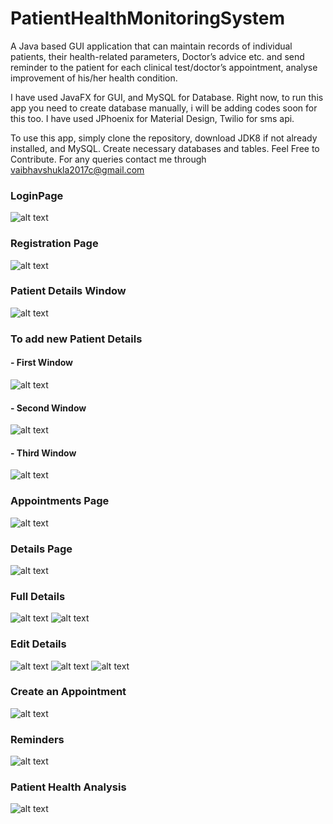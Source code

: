 # PatientHealthMonitoringSystem
A Java based GUI application that can maintain records of individual patients, their health-related
parameters, Doctor’s advice etc. and send reminder to the patient for each clinical test/doctor’s
appointment, analyse improvement of his/her health condition.

I have used JavaFX for GUI, and MySQL for Database.
Right now, to run this app you need to create database manually, i will be adding codes soon for this too.
I have used JPhoenix for Material Design, Twilio for sms api.

To use this app, simply clone the repository, download JDK8 if not already installed, and MySQL. Create necessary databases and tables. 
Feel Free to Contribute.
For any queries contact me through 
vaibhavshukla2017c@gmail.com

### LoginPage
![alt text](https://github.com/lksh97/Phms/blob/main/Screenshots/Screenshot%202019-05-11%20at%202.20.03%20PM.png)

### Registration Page
![alt text](https://github.com/lksh97/Phms/blob/main/Screenshots/Screenshot%202019-05-11%20at%202.43.00%20PM.png)

### Patient Details Window
![alt text](https://github.com/lksh97/Phms/blob/main/Screenshots/Screenshot%202019-05-11%20at%202.24.41%20PM.png)

### To add new Patient Details
#### - First Window
![alt text](https://github.com/lksh97/Phms/blob/main/Screenshots/Screenshot%202019-05-11%20at%202.42.26%20PM.png)

#### - Second Window
![alt text](https://github.com/lksh97/Phms/blob/main/Screenshots/Screenshot%202019-05-11%20at%202.29.57%20PM.png)

#### - Third Window 
![alt text](https://github.com/lksh97/Phms/blob/main/Screenshots/Screenshot%202019-05-11%20at%202.30.20%20PM.png)

### Appointments Page
![alt text](https://github.com/lksh97/Phms/blob/main/Screenshots/Screenshot%202019-05-11%20at%202.42.35%20PM.png)

### Details Page
![alt text](https://github.com/lksh97/Phms/blob/main/Screenshots/Screenshot%202019-05-11%20at%202.35.25%20PM.png)

### Full Details
![alt text](https://github.com/lksh97/Phms/blob/main/Screenshots/Screenshot%202019-05-11%20at%202.34.43%20PM.png)
![alt text](https://github.com/lksh97/Phms/blob/main/Screenshots/Screenshot%202019-05-11%20at%202.34.05%20PM.png)

### Edit Details
![alt text](https://github.com/lksh97/Phms/blob/main/Screenshots/Screenshot%202019-05-11%20at%202.34.43%20PM.png)
![alt text](https://github.com/lksh97/Phms/blob/main/Screenshots/Screenshot%202019-05-11%20at%202.34.56%20PM.png)
![alt text](https://github.com/lksh97/Phms/blob/main/Screenshots/Screenshot%202019-05-11%20at%202.35.01%20PM.png)

### Create an Appointment
![alt text](https://github.com/lksh97/Phms/blob/main/Screenshots/Screenshot%202019-05-11%20at%202.35.20%20PM.png)

### Reminders
![alt text](https://github.com/lksh97/Phms/blob/main/Screenshots/Screenshot%202019-05-11%20at%202.32.20%20PM.png)

### Patient Health Analysis
![alt text](https://github.com/lksh97/Phms/blob/main/Screenshots/Screenshot%202019-05-11%20at%202.35.28%20PM.png)
